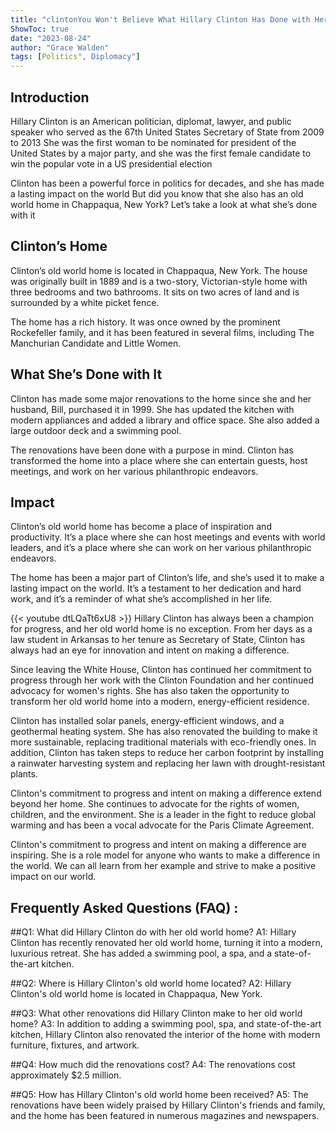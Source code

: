 ```yaml
---
title: "clintonYou Won't Believe What Hillary Clinton Has Done with Her Old World Home!"
ShowToc: true 
date: "2023-08-24"
author: "Grace Walden" 
tags: [Politics", Diplomacy"]
---
```

## Introduction

Hillary Clinton is an American politician, diplomat, lawyer, and public speaker who served as the 67th United States Secretary of State from 2009 to 2013 She was the first woman to be nominated for president of the United States by a major party, and she was the first female candidate to win the popular vote in a US presidential election

Clinton has been a powerful force in politics for decades, and she has made a lasting impact on the world But did you know that she also has an old world home in Chappaqua, New York? Let’s take a look at what she’s done with it

## Clinton’s Home

Clinton’s old world home is located in Chappaqua, New York. The house was originally built in 1889 and is a two-story, Victorian-style home with three bedrooms and two bathrooms. It sits on two acres of land and is surrounded by a white picket fence.

The home has a rich history. It was once owned by the prominent Rockefeller family, and it has been featured in several films, including The Manchurian Candidate and Little Women.

## What She’s Done with It

Clinton has made some major renovations to the home since she and her husband, Bill, purchased it in 1999. She has updated the kitchen with modern appliances and added a library and office space. She also added a large outdoor deck and a swimming pool.

The renovations have been done with a purpose in mind. Clinton has transformed the home into a place where she can entertain guests, host meetings, and work on her various philanthropic endeavors.

## Impact

Clinton’s old world home has become a place of inspiration and productivity. It’s a place where she can host meetings and events with world leaders, and it’s a place where she can work on her various philanthropic endeavors.

The home has been a major part of Clinton’s life, and she’s used it to make a lasting impact on the world. It’s a testament to her dedication and hard work, and it’s a reminder of what she’s accomplished in her life.

{{< youtube dtLQaTt6xU8 >}} 
Hillary Clinton has always been a champion for progress, and her old world home is no exception. From her days as a law student in Arkansas to her tenure as Secretary of State, Clinton has always had an eye for innovation and intent on making a difference.

Since leaving the White House, Clinton has continued her commitment to progress through her work with the Clinton Foundation and her continued advocacy for women's rights. She has also taken the opportunity to transform her old world home into a modern, energy-efficient residence.

Clinton has installed solar panels, energy-efficient windows, and a geothermal heating system. She has also renovated the building to make it more sustainable, replacing traditional materials with eco-friendly ones. In addition, Clinton has taken steps to reduce her carbon footprint by installing a rainwater harvesting system and replacing her lawn with drought-resistant plants.

Clinton's commitment to progress and intent on making a difference extend beyond her home. She continues to advocate for the rights of women, children, and the environment. She is a leader in the fight to reduce global warming and has been a vocal advocate for the Paris Climate Agreement.

Clinton's commitment to progress and intent on making a difference are inspiring. She is a role model for anyone who wants to make a difference in the world. We can all learn from her example and strive to make a positive impact on our world.

## Frequently Asked Questions (FAQ) :
##Q1: What did Hillary Clinton do with her old world home?
A1: Hillary Clinton has recently renovated her old world home, turning it into a modern, luxurious retreat. She has added a swimming pool, a spa, and a state-of-the-art kitchen. 

##Q2: Where is Hillary Clinton's old world home located?
A2: Hillary Clinton's old world home is located in Chappaqua, New York.

##Q3: What other renovations did Hillary Clinton make to her old world home?
A3: In addition to adding a swimming pool, spa, and state-of-the-art kitchen, Hillary Clinton also renovated the interior of the home with modern furniture, fixtures, and artwork.

##Q4: How much did the renovations cost?
A4: The renovations cost approximately $2.5 million.

##Q5: How has Hillary Clinton's old world home been received?
A5: The renovations have been widely praised by Hillary Clinton's friends and family, and the home has been featured in numerous magazines and newspapers.



